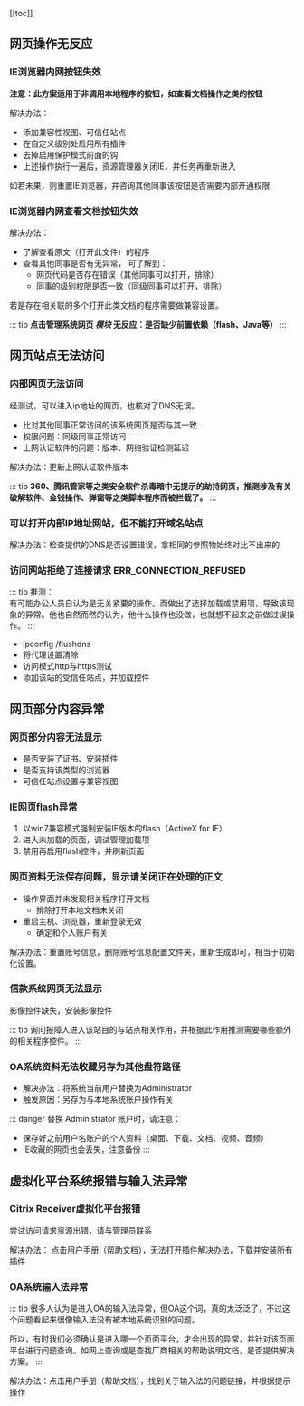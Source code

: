 [[toc]]

## 网页操作无反应

### IE浏览器内网按钮失效

**注意：此方案适用于非调用本地程序的按钮，如查看文档操作之类的按钮**

解决办法：
* 添加兼容性视图、可信任站点
* 在自定义级别处启用所有插件 
* 去掉启用保护模式前面的钩
* 上述操作执行一遍后，资源管理器关闭IE，并任务再重新进入

如若未果，则重置IE浏览器，并咨询其他同事该按钮是否需要内部开通权限

### IE浏览器内网查看文档按钮失效

解决办法：

* 了解查看原文（打开此文件）的程序
* 查看其他同事是否有无异常， 可了解到：
    * 网页代码是否存在错误（其他同事可以打开，排除）
    * 同事的级别权限是否一致（同级同事可以打开，排除）

若是存在相关联的多个打开此类文档的程序需要做兼容设置。

::: tip
**点击管理系统网页 ***模块*** 无反应：是否缺少前置依赖（flash、Java等）**
:::

## 网页站点无法访问

### 内部网页无法访问

经测试，可以进入ip地址的网页，也核对了DNS无误。

* 比对其他同事正常访问的该系统网页是否与其一致
* 权限问题：同级同事正常访问
* 上网认证软件的问题：版本、网络验证检测延迟

解决办法：更新上网认证软件版本

::: tip
**360、腾讯管家等之类安全软件杀毒暗中无提示的劫持网页，推测涉及有关破解软件、金钱操作、弹窗等之类脚本程序而被拦截了。**
:::

### 可以打开内部IP地址网站，但不能打开域名站点

解决办法：检查提供的DNS是否设置错误，拿相同的参照物始终对比不出来的

### 访问网站拒绝了连接请求 ERR_CONNECTION_REFUSED

::: tip
推测：  
有可能办公人员自认为是无关紧要的操作。而做出了选择加载或禁用项，导致该现象的异常。他也自然而然的认为，他什么操作也没做，也就想不起来之前做过误操作。
:::

* ipconfig /flushdns
* 将代理设置清除
* 访问模式http与https测试
* 添加该站的受信任站点，并加载控件

## 网页部分内容异常

### 网页部分内容无法显示

* 是否安装了证书、安装插件
* 是否支持该类型的浏览器
* 可信任站点设置与兼容视图

### IE网页flash异常

1. 以win7兼容模式强制安装IE版本的flash（ActiveX for IE）
2. 进入未加载的页面，调试管理加载项
3. 禁用再启用flash控件，并刷新页面

### 网页资料无法保存问题，显示请关闭正在处理的正文

* 操作界面并未发现相关程序打开文档
    * 排除打开本地文档未关闭
* 重启主机、浏览器，重新登录无效
    * 确定和个人账户有关

解决办法：重置账号信息，删除账号信息配置文件夹，重新生成即可，相当于初始化设置。

### 信款系统网页无法显示

影像控件缺失，安装影像控件

::: tip
询问报障人进入该站目的与站点相关作用，并根据此作用推测需要哪些额外的相关程序控件。
:::

### OA系统资料无法收藏另存为其他盘符路径

* 解决办法：将系统当前用户替换为Administrator
* 触发原因：另存为与本地系统账户操作有关

::: danger
替换 Administrator 账户时，请注意：
* 保存好之前用户名账户的个人资料（桌面、下载、文档、视频、音频）
* IE收藏的网页也会丢失，注意备份
:::

## 虚拟化平台系统报错与输入法异常

### Citrix Receiver虚拟化平台报错

尝试访问请求资源出错，请与管理员联系

解决办法：
点击用户手册（帮助文档），无法打开插件解决办法，下载并安装所有插件

### OA系统输入法异常

::: tip
很多人认为是进入OA的输入法异常，但OA这个词，真的太泛泛了，不过这个问题看起来很像输入法没有被本地系统识别的问题。

所以，有时我们必须确认是进入哪一个页面平台，才会出现的异常，并针对该页面平台进行问题查询。如网上查询或是查找厂商相关的帮助说明文档，是否提供解决方案。
::: 

解决办法：点击用户手册（帮助文档），找到关于输入法的问题链接，并根据提示操作


